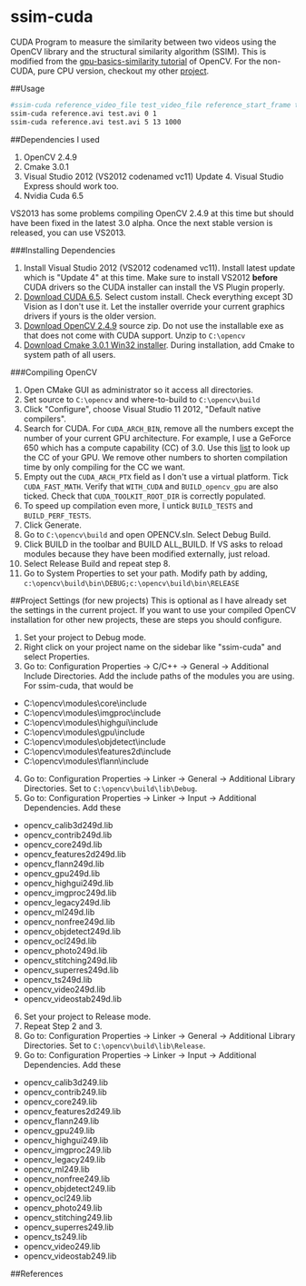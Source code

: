 ssim-cuda
=========

CUDA Program to measure the similarity between two videos using the OpenCV library and the structural similarity algorithm (SSIM). This is modified from the [gpu-basics-similarity tutorial](http://docs.opencv.org/doc/tutorials/gpu/gpu-basics-similarity/gpu-basics-similarity.html) of OpenCV. For the non-CUDA, pure CPU version, checkout my other [project](https://github.com/yeokm1/ssim).

##Usage
```bash
#ssim-cuda reference_video_file test_video_file reference_start_frame test_start_frame [numFramesToCompare]
ssim-cuda reference.avi test.avi 0 1
ssim-cuda reference.avi test.avi 5 13 1000
```

##Dependencies I used
1. OpenCV 2.4.9
2. Cmake 3.0.1
3. Visual Studio 2012 (VS2012 codenamed vc11) Update 4. Visual Studio Express should work too.
4. Nvidia Cuda 6.5

VS2013 has some problems compiling OpenCV 2.4.9 at this time but should have been fixed in the latest 3.0 alpha. Once the next stable version is released, you can use VS2013.

###Installing Dependencies

1. Install Visual Studio 2012 (VS2012 codenamed vc11). Install latest update which is "Update 4" at this time. Make sure to install VS2012 <b>before</b> CUDA drivers so the CUDA installer can install the VS Plugin properly.
2. [Download CUDA 6.5](https://developer.nvidia.com/cuda-downloads). Select custom install. Check everything except 3D Vision as I don't use it.  Let the installer override your current graphics drivers if yours is the older version.
3. [Download OpenCV 2.4.9](https://github.com/Itseez/opencv/releases) source zip. Do not use the installable exe as that does not come with CUDA support. Unzip to `C:\opencv`
4. [Download Cmake 3.0.1 Win32 installer](http://www.cmake.org/cmake/resources/software.html). During installation, add Cmake to system path of all users.

###Compiling OpenCV
1. Open CMake GUI as administrator so it access all directories.
2. Set source to `C:\opencv` and where-to-build to `C:\opencv\build`
3. Click "Configure", choose Visual Studio 11 2012, "Default native compilers".
4. Search for CUDA. For `CUDA_ARCH_BIN`, remove all the numbers except the number of your current GPU architecture. For example, I use a GeForce 650 which has a compute capability (CC) of 3.0. Use this [list](https://developer.nvidia.com/cuda-gpus) to look up the CC of your GPU. We remove other numbers to shorten compilation time by only compiling for the CC we want.
5. Empty out the `CUDA_ARCH_PTX` field as I don't use a virtual platform. Tick `CUDA_FAST_MATH`. Verify that `WITH_CUDA` and `BUILD_opencv_gpu` are also ticked. Check that `CUDA_TOOLKIT_ROOT_DIR` is correctly populated.
6. To speed up compilation even more, I untick `BUILD_TESTS` and `BUILD_PERF_TESTS`.
7. Click Generate.
8. Go to `C:\opencv\build` and open OPENCV.sln. Select Debug Build.
9. Click BUILD in the toolbar and BUILD ALL_BUILD. If VS asks to reload modules because they have been modified externally, just reload.
10. Select Release Build and repeat step 8.
11. Go to System Properties to set your path. Modify path by adding, `c:\opencv\build\bin\DEBUG;c:\opencv\build\bin\RELEASE`

##Project Settings (for new projects)
This is optional as I have already set the settings in the current project. If you want to use your compiled OpenCV installation for other new projects, these are steps you should configure.

1. Set your project to Debug mode.
2. Right click on your project name on the sidebar like "ssim-cuda" and select Properties. 
3. Go to: Configuration Properties -> C/C++ -> General -> Additional Include Directories. Add the include paths of the modules you are using. For ssim-cuda, that would be
 * C:\opencv\modules\core\include
 * C:\opencv\modules\imgproc\include
 * C:\opencv\modules\highgui\include
 * C:\opencv\modules\gpu\include
 * C:\opencv\modules\objdetect\include
 * C:\opencv\modules\features2d\include
 * C:\opencv\modules\flann\include
4. Go to: Configuration Properties -> Linker -> General -> Additional Library Directories. Set to `C:\opencv\build\lib\Debug`. 
5. Go to: Configuration Properties -> Linker -> Input -> Additional Dependencies. Add these
 * opencv_calib3d249d.lib
 * opencv_contrib249d.lib
 * opencv_core249d.lib
 * opencv_features2d249d.lib
 * opencv_flann249d.lib
 * opencv_gpu249d.lib
 * opencv_highgui249d.lib
 * opencv_imgproc249d.lib
 * opencv_legacy249d.lib
 * opencv_ml249d.lib
 * opencv_nonfree249d.lib
 * opencv_objdetect249d.lib
 * opencv_ocl249d.lib
 * opencv_photo249d.lib
 * opencv_stitching249d.lib
 * opencv_superres249d.lib
 * opencv_ts249d.lib
 * opencv_video249d.lib
 * opencv_videostab249d.lib
6. Set your project to Release mode.
7. Repeat Step 2 and 3.
8. Go to: Configuration Properties -> Linker -> General -> Additional Library Directories. Set to `C:\opencv\build\lib\Release`.
9. Go to: Configuration Properties -> Linker -> Input -> Additional Dependencies. Add these
 * opencv_calib3d249.lib
 * opencv_contrib249.lib
 * opencv_core249.lib
 * opencv_features2d249.lib
 * opencv_flann249.lib
 * opencv_gpu249.lib
 * opencv_highgui249.lib
 * opencv_imgproc249.lib
 * opencv_legacy249.lib
 * opencv_ml249.lib
 * opencv_nonfree249.lib
 * opencv_objdetect249.lib
 * opencv_ocl249.lib
 * opencv_photo249.lib
 * opencv_stitching249.lib
 * opencv_superres249.lib
 * opencv_ts249.lib
 * opencv_video249.lib
 * opencv_videostab249.lib

##References

